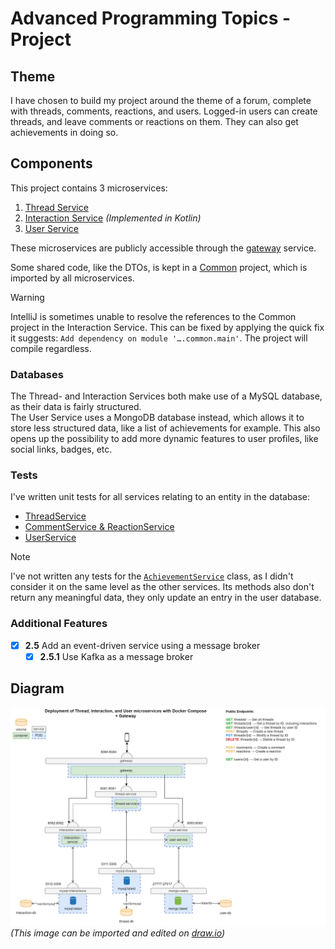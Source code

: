 # Advanced Programming Topics - Project

## Theme

I have chosen to build my project around the theme of a forum, complete with threads, comments, reactions, and users.
Logged-in users can create threads, and leave comments or reactions on them. They can also get achievements in doing so.

## Components

This project contains 3 microservices:
1. [Thread Service](thread-service)
2. [Interaction Service](interaction-service) *(Implemented in Kotlin)*
3. [User Service](user-service)

These microservices are publicly accessible through the [gateway](gateway) service.

Some shared code, like the DTOs, is kept in a [Common](common) project, which is imported by all microservices.

> [!WARNING]  
> IntelliJ is sometimes unable to resolve the references to the Common project in the Interaction Service.
> This can be fixed by applying the quick fix it suggests: `Add dependency on module '….common.main'`. The project will compile regardless.

### Databases

The Thread- and Interaction Services both make use of a MySQL database, as their data is fairly structured.  
The User Service uses a MongoDB database instead, which allows it to store less structured data, like a list of achievements for example.
This also opens up the possibility to add more dynamic features to user profiles, like social links, badges, etc.

### Tests

I've written unit tests for all services relating to an entity in the database:
- [ThreadService](thread-service/src/test/java/me/maartenmarx/threadservice/ThreadServiceUnitTest.java)
- [CommentService & ReactionService](interaction-service/src/test/java/me/maartenmarx/interactionservice/InteractionServiceUnitTest.java)
- [UserService](user-service/src/test/java/me/maartenmarx/userservice/UserServiceUnitTest.java)

> [!NOTE]  
> I've not written any tests for the [`AchievementService`](user-service/src/main/java/me/maartenmarx/userservice/service/AchievementService.java) class,
> as I didn't consider it on the same level as the other services. Its methods also don't return any meaningful data, they only update an entry in the user database.

### Additional Features

- [x] **2.5** Add an event-driven service using a message broker
  - [x] **2.5.1** Use Kafka as a message broker

## Diagram

![project-structure](public/project-structure.drawio.png)
*(This image can be imported and edited on [draw.io](https://draw.io))*
